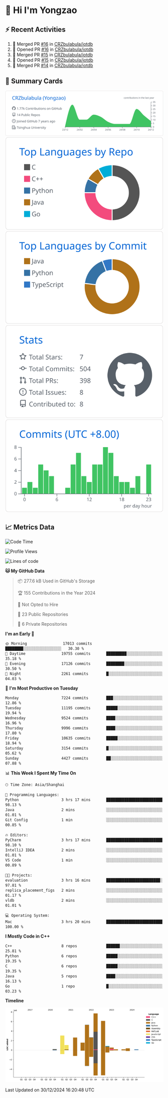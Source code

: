 # 👋 Hi I'm Yongzao

## ⚡ Recent Activities
<!--START_SECTION:activity-->
1. 🎉 Merged PR [#16](https://github.com/CRZbulabula/iotdb/pull/16) in [CRZbulabula/iotdb](https://github.com/CRZbulabula/iotdb)
2. 💪 Opened PR [#16](https://github.com/CRZbulabula/iotdb/pull/16) in [CRZbulabula/iotdb](https://github.com/CRZbulabula/iotdb)
3. 🎉 Merged PR [#15](https://github.com/CRZbulabula/iotdb/pull/15) in [CRZbulabula/iotdb](https://github.com/CRZbulabula/iotdb)
4. 💪 Opened PR [#15](https://github.com/CRZbulabula/iotdb/pull/15) in [CRZbulabula/iotdb](https://github.com/CRZbulabula/iotdb)
5. 🎉 Merged PR [#14](https://github.com/CRZbulabula/iotdb/pull/14) in [CRZbulabula/iotdb](https://github.com/CRZbulabula/iotdb)
<!--END_SECTION:activity-->

## 🎑 Summary Cards

[![](https://raw.githubusercontent.com/CRZbulabula/CRZbulabula/main/profile-summary-card-output/github/0-profile-details.svg)](https://github.com/vn7n24fzkq/github-profile-summary-cards)
[![](https://raw.githubusercontent.com/CRZbulabula/CRZbulabula/main/profile-summary-card-output/github/1-repos-per-language.svg)](https://github.com/vn7n24fzkq/github-profile-summary-cards) [![](https://raw.githubusercontent.com/CRZbulabula/CRZbulabula/main/profile-summary-card-output/github/2-most-commit-language.svg)](https://github.com/vn7n24fzkq/github-profile-summary-cards)
[![](https://raw.githubusercontent.com/CRZbulabula/CRZbulabula/main/profile-summary-card-output/github/3-stats.svg)](https://github.com/vn7n24fzkq/github-profile-summary-cards) [![](https://raw.githubusercontent.com/CRZbulabula/CRZbulabula/main/profile-summary-card-output/github/4-productive-time.svg)](https://github.com/vn7n24fzkq/github-profile-summary-cards)

## 📈 Metrics Data

<!--START_SECTION:waka-->
![Code Time](http://img.shields.io/badge/Code%20Time-784%20hrs%2020%20mins-blue)

![Profile Views](http://img.shields.io/badge/Profile%20Views-0-blue)

![Lines of code](https://img.shields.io/badge/From%20Hello%20World%20I%27ve%20Written-32.3%20million%20lines%20of%20code-blue)

**🐱 My GitHub Data** 

> 📦 277.6 kB Used in GitHub's Storage 
 > 
> 🏆 155 Contributions in the Year 2024
 > 
> 🚫 Not Opted to Hire
 > 
> 📜 23 Public Repositories 
 > 
> 🔑 6 Private Repositories 
 > 
**I'm an Early 🐤** 

```text
🌞 Morning                17013 commits       ████████░░░░░░░░░░░░░░░░░   30.30 % 
🌆 Daytime                19755 commits       █████████░░░░░░░░░░░░░░░░   35.18 % 
🌃 Evening                17126 commits       ████████░░░░░░░░░░░░░░░░░   30.50 % 
🌙 Night                  2261 commits        █░░░░░░░░░░░░░░░░░░░░░░░░   04.03 % 
```
📅 **I'm Most Productive on Tuesday** 

```text
Monday                   7224 commits        ███░░░░░░░░░░░░░░░░░░░░░░   12.86 % 
Tuesday                  11195 commits       █████░░░░░░░░░░░░░░░░░░░░   19.94 % 
Wednesday                9524 commits        ████░░░░░░░░░░░░░░░░░░░░░   16.96 % 
Thursday                 9996 commits        ████░░░░░░░░░░░░░░░░░░░░░   17.80 % 
Friday                   10635 commits       █████░░░░░░░░░░░░░░░░░░░░   18.94 % 
Saturday                 3154 commits        █░░░░░░░░░░░░░░░░░░░░░░░░   05.62 % 
Sunday                   4427 commits        ██░░░░░░░░░░░░░░░░░░░░░░░   07.88 % 
```


📊 **This Week I Spent My Time On** 

```text
🕑︎ Time Zone: Asia/Shanghai

💬 Programming Languages: 
Python                   3 hrs 17 mins       █████████████████████████   98.13 % 
Java                     2 mins              ░░░░░░░░░░░░░░░░░░░░░░░░░   01.01 % 
Git Config               1 min               ░░░░░░░░░░░░░░░░░░░░░░░░░   00.85 % 

🔥 Editors: 
PyCharm                  3 hrs 17 mins       █████████████████████████   98.10 % 
IntelliJ IDEA            2 mins              ░░░░░░░░░░░░░░░░░░░░░░░░░   01.01 % 
VS Code                  1 min               ░░░░░░░░░░░░░░░░░░░░░░░░░   00.89 % 

🐱‍💻 Projects: 
evaluation               3 hrs 16 mins       ████████████████████████░   97.81 % 
replica_placement_figs   2 mins              ░░░░░░░░░░░░░░░░░░░░░░░░░   01.17 % 
vldb                     2 mins              ░░░░░░░░░░░░░░░░░░░░░░░░░   01.01 % 

💻 Operating System: 
Mac                      3 hrs 20 mins       █████████████████████████   100.00 % 
```

**I Mostly Code in C++** 

```text
C++                      8 repos             ██████░░░░░░░░░░░░░░░░░░░   25.81 % 
Python                   6 repos             █████░░░░░░░░░░░░░░░░░░░░   19.35 % 
C                        6 repos             █████░░░░░░░░░░░░░░░░░░░░   19.35 % 
Java                     5 repos             ████░░░░░░░░░░░░░░░░░░░░░   16.13 % 
Go                       1 repo              █░░░░░░░░░░░░░░░░░░░░░░░░   03.23 % 
```



**Timeline**

![Lines of Code chart](https://raw.githubusercontent.com/CRZbulabula/CRZbulabula/main/assets/bar_graph.png)


 Last Updated on 30/12/2024 16:20:48 UTC
<!--END_SECTION:waka-->

